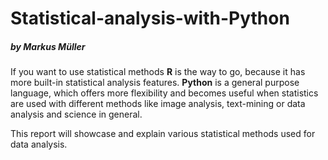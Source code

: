 # Statistical-analysis-with-Python
##### by Markus Müller

If you want to use statistical methods <b>R</b> is the way to go, because it has more built-in statistical analysis features. <b>Python</b> is a general purpose language, which offers more flexibility and becomes useful when statistics are used with different methods like image analysis, text-mining or data analysis and science in general. 

This report will showcase and explain various statistical methods used for data analysis.
